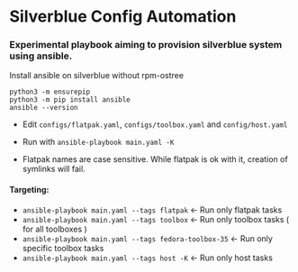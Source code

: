 # Silverblue Config Automation

### Experimental playbook aiming to provision silverblue system using ansible.
Install ansible on silverblue without rpm-ostree
```
python3 -m ensurepip
python3 -m pip install ansible
ansible --version
```

- Edit `configs/flatpak.yaml`, `configs/toolbox.yaml` and `config/host.yaml`
- Run with `ansible-playbook main.yaml -K`

- Flatpak names are case sensitive. While flatpak is ok with it, creation of symlinks will fail.

#### Targeting:
- `ansible-playbook main.yaml --tags flatpak` <- Run only flatpak tasks
- `ansible-playbook main.yaml --tags toolbox` <- Run only toolbox tasks ( for all toolboxes )
- `ansible-playbook main.yaml --tags fedora-toolbox-35` <- Run only specific toolbox tasks
- `ansible-playbook main.yaml --tags host -K` <- Run only host tasks
